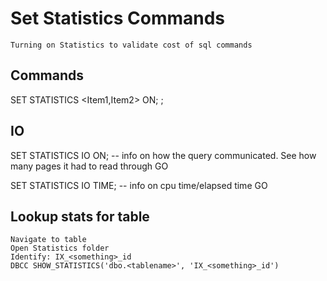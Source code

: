 # Set Statistics Commands

    Turning on Statistics to validate cost of sql commands
    
    
## Commands

SET STATISTICS <Item1,Item2> ON;
<Normal Query>;
   
   
## IO

SET STATISTICS IO ON;                   -- info on how the query communicated. See how many pages it had to read through
GO

SET STATISTICS IO TIME;                   -- info on cpu time/elapsed time
GO




## Lookup stats for table

    Navigate to table
    Open Statistics folder
    Identify: IX_<something>_id
    DBCC SHOW_STATISTICS('dbo.<tablename>', 'IX_<something>_id')